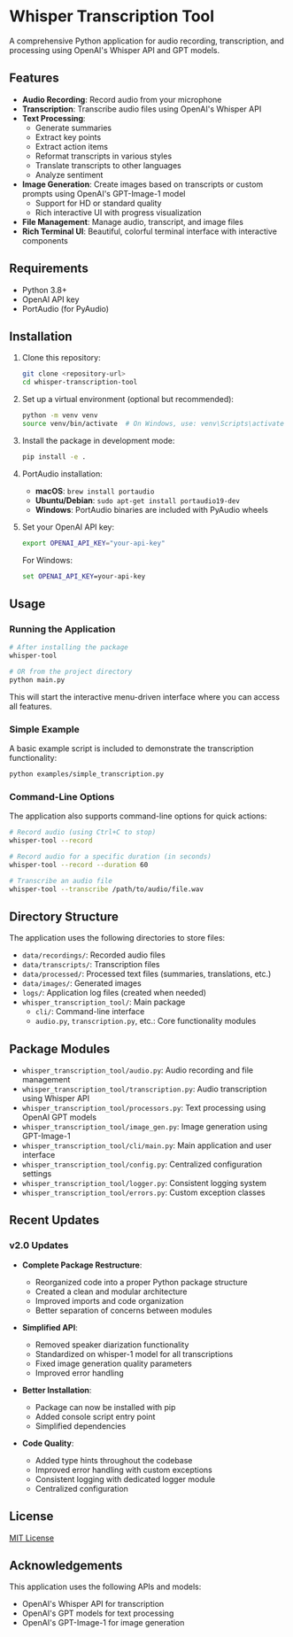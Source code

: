 # Whisper Transcription Tool

A comprehensive Python application for audio recording, transcription, and processing using OpenAI's Whisper API and GPT models.

## Features

- **Audio Recording**: Record audio from your microphone
- **Transcription**: Transcribe audio files using OpenAI's Whisper API
- **Text Processing**:
  - Generate summaries
  - Extract key points
  - Extract action items
  - Reformat transcripts in various styles
  - Translate transcripts to other languages
  - Analyze sentiment
- **Image Generation**: Create images based on transcripts or custom prompts using OpenAI's GPT-Image-1 model
  - Support for HD or standard quality
  - Rich interactive UI with progress visualization
- **File Management**: Manage audio, transcript, and image files
- **Rich Terminal UI**: Beautiful, colorful terminal interface with interactive components

## Requirements

- Python 3.8+
- OpenAI API key
- PortAudio (for PyAudio)

## Installation

1. Clone this repository:
   ```bash
   git clone <repository-url>
   cd whisper-transcription-tool
   ```

2. Set up a virtual environment (optional but recommended):
   ```bash
   python -m venv venv
   source venv/bin/activate  # On Windows, use: venv\Scripts\activate
   ```

3. Install the package in development mode:
   ```bash
   pip install -e .
   ```

4. PortAudio installation:
   - **macOS**: `brew install portaudio`
   - **Ubuntu/Debian**: `sudo apt-get install portaudio19-dev`
   - **Windows**: PortAudio binaries are included with PyAudio wheels

5. Set your OpenAI API key:
   ```bash
   export OPENAI_API_KEY="your-api-key"
   ```
   For Windows:
   ```cmd
   set OPENAI_API_KEY=your-api-key
   ```

## Usage

### Running the Application

```bash
# After installing the package
whisper-tool

# OR from the project directory 
python main.py
```

This will start the interactive menu-driven interface where you can access all features.

### Simple Example

A basic example script is included to demonstrate the transcription functionality:

```bash
python examples/simple_transcription.py
```

### Command-Line Options

The application also supports command-line options for quick actions:

```bash
# Record audio (using Ctrl+C to stop)
whisper-tool --record

# Record audio for a specific duration (in seconds)
whisper-tool --record --duration 60

# Transcribe an audio file
whisper-tool --transcribe /path/to/audio/file.wav
```

## Directory Structure

The application uses the following directories to store files:

- `data/recordings/`: Recorded audio files
- `data/transcripts/`: Transcription files
- `data/processed/`: Processed text files (summaries, translations, etc.)
- `data/images/`: Generated images
- `logs/`: Application log files (created when needed)
- `whisper_transcription_tool/`: Main package
  - `cli/`: Command-line interface
  - `audio.py`, `transcription.py`, etc.: Core functionality modules

## Package Modules

- `whisper_transcription_tool/audio.py`: Audio recording and file management
- `whisper_transcription_tool/transcription.py`: Audio transcription using Whisper API
- `whisper_transcription_tool/processors.py`: Text processing using OpenAI GPT models
- `whisper_transcription_tool/image_gen.py`: Image generation using GPT-Image-1
- `whisper_transcription_tool/cli/main.py`: Main application and user interface
- `whisper_transcription_tool/config.py`: Centralized configuration settings
- `whisper_transcription_tool/logger.py`: Consistent logging system
- `whisper_transcription_tool/errors.py`: Custom exception classes

## Recent Updates

### v2.0 Updates

- **Complete Package Restructure**:
  - Reorganized code into a proper Python package structure
  - Created a clean and modular architecture
  - Improved imports and code organization
  - Better separation of concerns between modules

- **Simplified API**:
  - Removed speaker diarization functionality
  - Standardized on whisper-1 model for all transcriptions
  - Fixed image generation quality parameters
  - Improved error handling

- **Better Installation**:
  - Package can now be installed with pip
  - Added console script entry point
  - Simplified dependencies

- **Code Quality**:
  - Added type hints throughout the codebase
  - Improved error handling with custom exceptions
  - Consistent logging with dedicated logger module
  - Centralized configuration

## License

[MIT License](LICENSE)

## Acknowledgements

This application uses the following APIs and models:
- OpenAI's Whisper API for transcription
- OpenAI's GPT models for text processing
- OpenAI's GPT-Image-1 for image generation